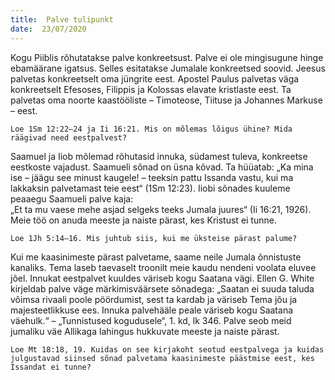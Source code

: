 ```yaml
---
title:  Palve tulipunkt
date:  23/07/2020
---
```


Kogu Piiblis rõhutatakse palve konkreetsust. Palve ei ole mingisugune hinge ebamäärane igatsus. Selles esitatakse Jumalale konkreetsed soovid. Jeesus palvetas konkreetselt oma jüngrite eest. Apostel Paulus palvetas väga konkreetselt Efesoses, Filippis ja Kolossas elavate kristlaste eest. Ta palvetas oma noorte kaastööliste – Timoteose, Tiituse ja Johannes Markuse – eest.

`Loe 1Sm 12:22–24 ja Ii 16:21. Mis on mõlemas lõigus ühine? Mida räägivad need eestpalvest?`

Saamuel ja Iiob mõlemad rõhutasid innuka, südamest tuleva, konkreetse eestkoste vajadust. Saamueli sõnad on üsna kõvad. Ta hüüatab: „Ka mina ise – jäägu see minust kaugele! – teeksin pattu Issanda vastu, kui ma lakkaksin palvetamast teie eest“ (1Sm 12:23). Iiobi sõnades kuuleme peaaegu Saamueli palve kaja:  
„Et ta mu vaese mehe asjad selgeks teeks Jumala juures“ (Ii 16:21, 1926). Meie töö on anuda meeste ja naiste pärast, kes Kristust ei tunne.

`Loe 1Jh 5:14–16. Mis juhtub siis, kui me üksteise pärast palume?`

Kui me kaasinimeste pärast palvetame, saame neile Jumala õnnistuste kanaliks. Tema laseb taevaselt troonilt meie kaudu nendeni voolata eluvee jõel. Innukat eestpalvet kuuldes väriseb kogu Saatana vägi. Ellen G. White kirjeldab palve väge märkimisväärsete sõnadega: „Saatan ei suuda taluda võimsa rivaali poole pöördumist, sest ta kardab ja väriseb Tema jõu ja majesteetlikkuse ees. Innuka palvehääle peale väriseb kogu Saatana väehulk.“ – „Tunnistused kogudusele“, 1. kd, lk 346. Palve seob meid jumaliku väe Allikaga lahingus hukkuvate meeste ja naiste pärast.

`Loe Mt 18:18, 19. Kuidas on see kirjakoht seotud eestpalvega ja kuidas julgustavad siinsed sõnad palvetama kaasinimeste päästmise eest, kes Issandat ei tunne?`
